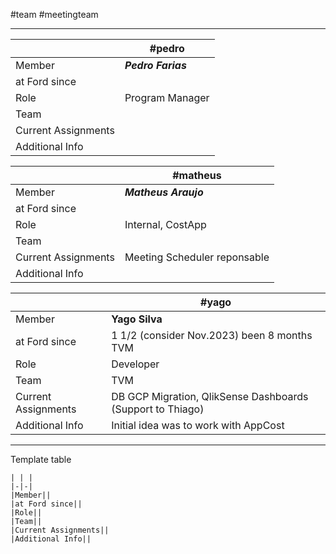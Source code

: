 #team #meetingteam
***

| |#pedro |
|-|-|
|Member|***Pedro Farias***|
|at Ford since||
|Role|Program Manager|
|Team||
|Current Assignments||
|Additional Info||

| |#matheus |
|-|-|
|Member|***Matheus Araujo***|
|at Ford since||
|Role|Internal, CostApp|
|Team||
|Current Assignments|Meeting Scheduler reponsable|
|Additional Info||



| | #yago |
|-|-|
|Member|**Yago Silva**|
|at Ford since|1 1/2 (consider Nov.2023) been 8 months TVM |
|Role|Developer|
|Team|TVM|
|Current Assignments|DB GCP Migration, QlikSense Dashboards (Support to Thiago)|
|Additional Info| Initial idea was to work with AppCost|





*** 
Template table
```
| | |
|-|-|
|Member||
|at Ford since||
|Role||
|Team||
|Current Assignments||
|Additional Info||
```





